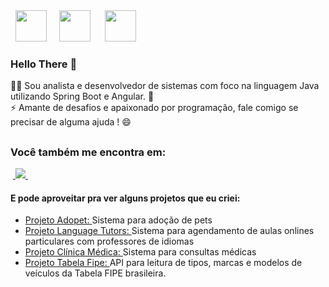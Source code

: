<div style="display: inline">
  &nbsp;&nbsp;<img width='50' height='50' src="https://cdn.jsdelivr.net/gh/devicons/devicon/icons/java/java-original.svg" />&nbsp;&nbsp;
  &nbsp;&nbsp;<img width='50' height='50' src="https://cdn.jsdelivr.net/gh/devicons/devicon/icons/spring/spring-original-wordmark.svg" />&nbsp;&nbsp;&nbsp;
  &nbsp;&nbsp;<img width='50' height='50' src="https://cdn.jsdelivr.net/gh/devicons/devicon/icons/javascript/javascript-original.svg" />&nbsp;&nbsp;&nbsp;
</div> 

### Hello There 👋

👨‍💻 Sou analista e desenvolvedor de sistemas com foco na linguagem Java utilizando Spring Boot e Angular. 🚀<br>
⚡ Amante de desafios e apaixonado por programação, fale comigo se precisar de alguma ajuda ! 😄

##

### Você também me encontra em:
&nbsp;<a href="https://www.linkedin.com/in/erick-carvalho-9078332b7">
  <img src="https://img.shields.io/badge/linkedin-%230077B5.svg?style=for-the-badge&logo=linkedin&logoColor=white">
</a>&nbsp;

#### E pode aproveitar pra ver alguns projetos que eu criei:
- <a href="https://github.com/erickdecarvalho/adopet">
    Projeto Adopet: 
  </a>
  Sistema para adoção de pets
- <a href="https://github.com/erickdecarvalho/language-tutors">
    Projeto Language Tutors: 
  </a>
  Sistema para agendamento de aulas onlines particulares com professores de idiomas
- <a href="https://github.com/erickdecarvalho/clinica-medica">
    Projeto Clínica Médica: 
  </a>
  Sistema para consultas médicas
- <a href="https://github.com/erickdecarvalho/tabela-fipe">
    Projeto Tabela Fipe:
  </a>
   API para leitura de tipos, marcas e modelos de veículos da Tabela FIPE brasileira.
